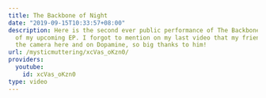 ```yaml
---
title: The Backbone of Night
date: "2019-09-15T10:33:57+08:00"
description: Here is the second ever public performance of The Backbone of Night off
  of my upcoming EP. I forgot to mention on my last video that my friend Jon is manning
  the camera here and on Dopamine, so big thanks to him!
url: /mysticmuttering/xcVas_oKzn0/
providers:
  youtube:
    id: xcVas_oKzn0
type: video
---
```

